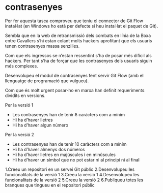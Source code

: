 # contrasenyes

Per fer aquesta tasca comproveu que teniu el connector de Git Flow instal·lat (en Windows ho està per defecte si heu instal·lat el paquet de Git).

Sembla que en la web de retransmissió dels combats en línia de la Boxa entre Cavallers s’hi estan colant molts hackers aprofitant que els usuaris tenen contrasenyes massa senzilles.

Com que els ingressos se n’estan ressentint s’ha de posar més difícil als hackers. Per tant s’ha de forçar que les contrasenyes dels usuaris siguin més complexes.

Desenvolupeu el mòdul de contrasenyes fent servir Git Flow (amb el llenguatge de programació que vulgueu).

Com que és molt urgent posar-ho en marxa han definit requeriments dividits en versions.

Per la versió 1
- Les contrasenyes han de tenir 8 caràcters com a mínim
- Hi ha d’haver lletres
- Hi ha d’haver algun número

Per la versió 2
- Les contrasenyes han de tenir 10 caràcters com a mínim
- Hi ha d’haver almenys dos números
- Hi ha d’haver lletres en majúscules i en minúscules
- Hi ha d’haver un símbol que no pot estar ni al principi ni al final

1.Creeu un repositori en un servei Git públic
2.Desenvolupeu les funcionalitats de la versió 1
3.Creeu la versió 1
4.Desenvolupeu les funcionalitats de la versió 2
5.Creeu la versió 2
6.Publiqueu totes les branques que tingueu en el repositori públic
